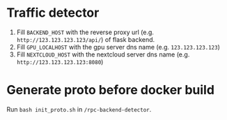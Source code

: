 # Traffic detector

1. Fill `BACKEND_HOST` with the reverse proxy url (e.g. `http://123.123.123.123/api/`) of flask backend.
2. Fill `GPU_LOCALHOST` with the gpu server dns name (e.g. `123.123.123.123`)
3. Fill `NEXTCLOUD_HOST` with the nextcloud server dns name (e.g. `http://123.123.123.123:8080`)

# Generate proto before docker build
Run `bash init_proto.sh` in `/rpc-backend-detector`.
